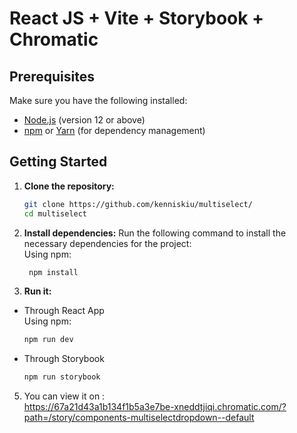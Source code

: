 # React JS + Vite + Storybook + Chromatic

## Prerequisites

Make sure you have the following installed:

- [Node.js](https://nodejs.org/en/) (version 12 or above)
- [npm](https://www.npmjs.com/) or [Yarn](https://yarnpkg.com/) (for dependency management)

## Getting Started

1. **Clone the repository:**

   ```bash
   git clone https://github.com/kenniskiu/multiselect/
   cd multiselect
   
2. **Install dependencies:**
    Run the following command to install the necessary dependencies for the project:
   <br />
    Using npm:
   ```bash
    npm install

4. **Run it:**
  - Through React App
    <br />
    Using npm:
    ```bash
    npm run dev
  - Through Storybook
    ```bash
    npm run storybook
    
5. You can view it on :
   <br/>
   https://67a21d43a1b134f1b5a3e7be-xneddtjiqi.chromatic.com/?path=/story/components-multiselectdropdown--default
